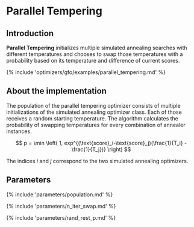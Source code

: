 # Parallel Tempering


## Introduction

**Parallel Tempering** initializes multiple simulated annealing searches with different 
temperatures and chooses to swap those temperatures with a probability based on 
its temperature and difference of current scores.


{% include 'optimizers/gfo/examples/parallel_tempering.md' %}

## About the implementation

The population of the parallel tempering optimizer consists of multiple initializations
of the simulated annealing optimizer class. Each of those receives a random starting temperature.
The algorithm calculates the probability of swapping temperatures
for every combination of annealer instances. 

$$
p = \min \left( 1, exp^{(\text{score}_i-\text{score}_j)(\frac{1}{T_i} - \frac{1}{T_j})} \right)
$$

The indices $i$ and $j$ correspond to the two simulated annealing optimizers.



## Parameters

{% include 'parameters/population.md' %}

{% include 'parameters/n_iter_swap.md' %}

{% include 'parameters/rand_rest_p.md' %}
